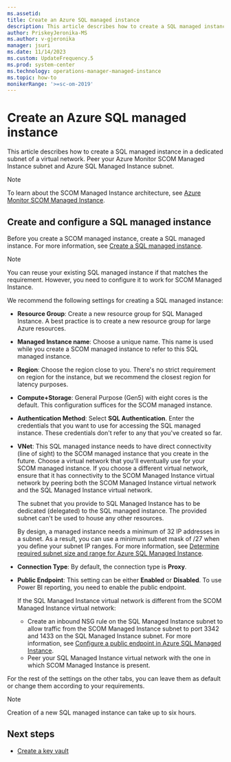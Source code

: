 ```yaml
---
ms.assetid: 
title: Create an Azure SQL managed instance
description: This article describes how to create a SQL managed instance in a dedicated subnet of a virtual network.
author: PriskeyJeronika-MS
ms.author: v-gjeronika
manager: jsuri
ms.date: 11/14/2023
ms.custom: UpdateFrequency.5
ms.prod: system-center
ms.technology: operations-manager-managed-instance
ms.topic: how-to
monikerRange: '>=sc-om-2019'
---
```


# Create an Azure SQL managed instance

This article describes how to create a SQL managed instance in a dedicated subnet of a virtual network. Peer your Azure Monitor SCOM Managed Instance subnet and Azure SQL Managed Instance subnet.

>[!NOTE]
> To learn about the SCOM Managed Instance architecture, see [Azure Monitor SCOM Managed Instance](operations-manager-managed-instance-overview.md).

## Create and configure a SQL managed instance

Before you create a SCOM managed instance, create a SQL managed instance. For more information, see [Create a SQL managed instance](/azure/azure-sql/managed-instance/instance-create-quickstart?view=azuresql&preserve-view=true).

>[!NOTE]
>You can reuse your existing SQL managed instance if that matches the requirement. However, you need to configure it to work for SCOM Managed Instance.

We recommend the following settings for creating a SQL managed instance:

- **Resource Group**: Create a new resource group for SQL Managed Instance. A best practice is to create a new resource group for large Azure resources.
- **Managed Instance name**: Choose a unique name. This name is used while you create a SCOM managed instance to refer to this SQL managed instance.
- **Region**: Choose the region close to you. There's no strict requirement on region for the instance, but we recommend the closest region for latency purposes.
- **Compute+Storage**: General Purpose (Gen5) with eight cores is the default. This configuration suffices for the SCOM managed instance.
- **Authentication Method**: Select **SQL Authentication**. Enter the credentials that you want to use for accessing the SQL managed instance. These credentials don't refer to any that you've created so far.
- **VNet**: This SQL managed instance needs to have direct connectivity (line of sight) to the SCOM managed instance that you create in the future. Choose a virtual network that you'll eventually use for your SCOM managed instance. If you choose a different virtual network, ensure that it has connectivity to the SCOM Managed Instance virtual network by peering both the SCOM Managed Instance virtual network and the SQL Managed Instance virtual network.

   The subnet that you provide to SQL Managed Instance has to be dedicated (delegated) to the SQL managed instance. The provided subnet can't be used to house any other resources.

   By design, a managed instance needs a minimum of 32 IP addresses in a subnet. As a result, you can use a minimum subnet mask of /27 when you define your subnet IP ranges. For more information, see [Determine required subnet size and range for Azure SQL Managed Instance](/azure/azure-sql/managed-instance/vnet-subnet-determine-size?view=azuresql&preserve-view=true).
- **Connection Type**: By default, the connection type is **Proxy**.
- **Public Endpoint**: This setting can be either **Enabled** or **Disabled**. To use Power BI reporting, you need to enable the public endpoint.

  If the SQL Managed Instance virtual network is different from the SCOM Managed Instance virtual network:

  - Create an inbound NSG rule on the SQL Managed Instance subnet to allow traffic from the SCOM Managed Instance subnet to port 3342 and 1433 on the SQL Managed Instance subnet. For more information, see [Configure a public endpoint in Azure SQL Managed Instance](/azure/azure-sql/managed-instance/public-endpoint-configure?view=azuresql&preserve-view=true).
  - Peer your SQL Managed Instance virtual network with the one in which SCOM Managed Instance is present.

For the rest of the settings on the other tabs, you can leave them as default or change them according to your requirements.

> [!NOTE]
> Creation of a new SQL managed instance can take up to six hours.

## Next steps

- [Create a key vault ](create-key-vault.md)
